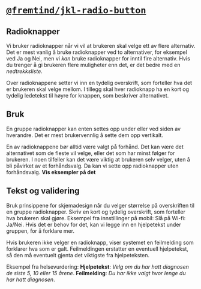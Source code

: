 # [`@fremtind/jkl-radio-button`](https://fremtind.github.io/jokul/components/radiobutton/)

## Radioknapper
Vi bruker radioknapper når vi vil at brukeren skal velge ett av flere alternativ. Det er mest vanlig å bruke radioknapper ved to alternativer, for eksempel ved Ja og Nei, men vi _kan_ bruke radioknapper for inntil fire alternativ. Hvis du trenger å gi brukeren flere muligheter enn det, er det bedre med en _nedtrekksliste_. 

Over radioknappene setter vi inn en tydelig overskrift, som forteller hva det er brukeren skal velge mellom. I tillegg skal hver radioknapp ha en kort og tydelig ledetekst til høyre for knappen, som beskriver alternativet.

## Bruk
En gruppe radioknapper kan enten settes opp under eller ved siden av hverandre. Det er mest brukervennlig å sette dem opp vertikalt.

En av radioknappene bør alltid være valgt på forhånd. Det kan være det alternativet som de fleste vil velge, eller det som har minst følger for brukeren. 
I noen tilfeller kan det være viktig at brukeren selv velger, uten å bli påvirket av et forhåndsvalg. Da kan vi sette opp radioknapper uten forhåndsvalg. **Vis eksempler på det** 

## Tekst og validering
Bruk prinsippene for skjemadesign når du velger størrelse på overskriften til en gruppe radioknapper. Skriv en kort og tydelig overskrift, som forteller hva brukeren skal gjøre. Eksempel fra innstillinger på mobil: Slå på Wi-fi: Ja/Nei. 
Hvis det er behov for det, kan vi legge inn en  hjelpetekst under gruppen, for å forklare mer.

Hvis brukeren ikke velger en radioknapp, viser systemet en feilmelding som forklarer hva som er galt. Feilmeldingen erstatter en eventuell hjelpetekst, så den må eventuelt gjenta det viktigste fra hjelpeteksten. 

Eksempel fra helsevurdering: 
**Hjelpetekst**: _Velg om du har hatt diagnosen de siste 5, 10 eller 15 årene_. **Feilmelding**: _Du har ikke valgt hvor lenge du har hatt diagnosen_.
